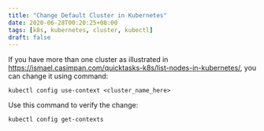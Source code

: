```yaml
---
title: "Change Default Cluster in Kubernetes"
date: 2020-06-28T00:20:25+08:00
tags: [k8s, kubernetes, cluster, kubectl]
draft: false
---
```


If you have more than one cluster as illustrated in https://ismael.casimpan.com/quicktasks-k8s/list-nodes-in-kubernetes/, you can change it using command:
```
kubectl config use-context <cluster_name_here>
```

Use this command to verify the change:
```
kubectl config get-contexts
```
